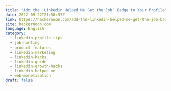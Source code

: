 ```yaml
---
title: "Add the 'Linkedin Helped Me Get the Job' Badge to Your Profile"
date: 2022-09-22T21:58:57Z
link: https://hackernoon.com/add-the-linkedin-helped-me-get-the-job-badge-to-your-profile?source=rss&utm_medium=RSS&utm_source=news.12bit.vn
site: hackernoon.com
language: English
category:
  - linkedin-profile-tips
  - job-hunting
  - product-features
  - linkedin-marketing
  - linkedin-hacks
  - linkedin-guide
  - linkedin-growth-hacks
  - linkedin-helped-me
  - web-monetization
draft: false
---
```


